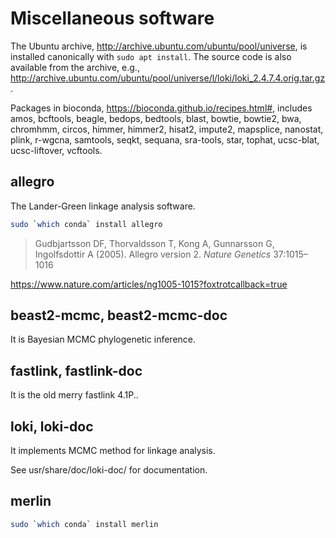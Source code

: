 # Miscellaneous software

The Ubuntu archive, http://archive.ubuntu.com/ubuntu/pool/universe, is installed canonically with ```sudo apt install```. The source code is also available from the archive, e.g., http://archive.ubuntu.com/ubuntu/pool/universe/l/loki/loki_2.4.7.4.orig.tar.gz.

Packages in bioconda, https://bioconda.github.io/recipes.html#, includes amos, bcftools, beagle, bedops, bedtools, blast, bowtie, bowtie2, bwa, chromhmm, circos, himmer, himmer2, hisat2, impute2, mapsplice, nanostat, plink, r-wgcna, samtools, seqkt, sequana, sra-tools, star, tophat, ucsc-blat, ucsc-liftover, vcftools.

## allegro

The Lander-Green linkage analysis software.
```bash
sudo `which conda` install allegro
```
> Gudbjartsson DF, Thorvaldsson T, Kong A, Gunnarsson G, Ingolfsdottir A (2005). Allegro version 2. *Nature Genetics* 37:1015–1016

https://www.nature.com/articles/ng1005-1015?foxtrotcallback=true

## beast2-mcmc, beast2-mcmc-doc

It is Bayesian MCMC phylogenetic inference.

## fastlink, fastlink-doc

It is the old merry fastlink 4.1P..

## loki, loki-doc

It implements MCMC method for linkage analysis.

See usr/share/doc/loki-doc/ for documentation.

## merlin

```bash
sudo `which conda` install merlin
```

